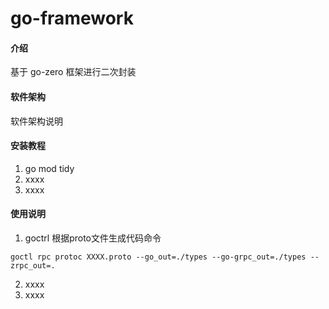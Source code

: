# go-framework

#### 介绍
基于 go-zero 框架进行二次封装

#### 软件架构
软件架构说明


#### 安装教程

1.  go mod tidy
2.  xxxx
3.  xxxx

#### 使用说明

1.  goctrl 根据proto文件生成代码命令 
``` 
goctl rpc protoc XXXX.proto --go_out=./types --go-grpc_out=./types --zrpc_out=.
```
2.  xxxx
3.  xxxx

